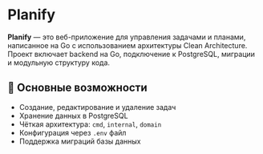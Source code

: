 # Planify

**Planify** — это веб-приложение для управления задачами и планами, написанное на Go с использованием архитектуры Clean Architecture.  
Проект включает backend на Go, подключение к PostgreSQL, миграции и модульную структуру кода.

## 📌 Основные возможности
- Создание, редактирование и удаление задач
- Хранение данных в PostgreSQL
- Чёткая архитектура: `cmd`, `internal`, `domain`
- Конфигурация через `.env` файл
- Поддержка миграций базы данных